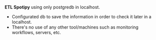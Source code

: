 **ETL Spotipy** using only postgredb in localhost.

- Configurated db to save the information in order to check it later in a localhost.
- There's no use of any other tool/machines such as monitoring workflows, servers, etc.
